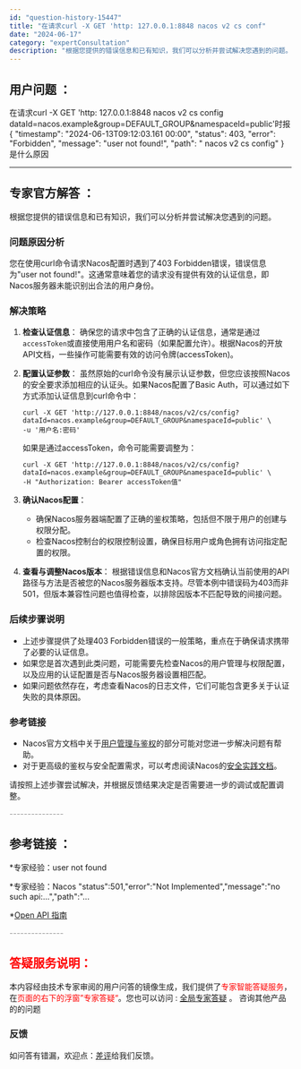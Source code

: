 ```yaml
---
id: "question-history-15447"
title: "在请求curl -X GET 'http: 127.0.0.1:8848 nacos v2 cs conf"
date: "2024-06-17"
category: "expertConsultation"
description: "根据您提供的错误信息和已有知识，我们可以分析并尝试解决您遇到的问题。### 问题原因分析您在使用curl命令请求Nacos配置时遇到了403 Forbidden错误，错误信息为user not found!。这通常意味着您的请求没有提供有效的认证信息，即Nacos服务器未能识别出合法的用户身份。##"
---
```


## 用户问题 ： 
 在请求curl -X GET 'http: 127.0.0.1:8848 nacos v2 cs config dataId=nacos.example&group=DEFAULT_GROUP&namespaceId=public'时报{ "timestamp": "2024-06-13T09:12:03.161 00:00", "status": 403, "error": "Forbidden", "message": "user not found!", "path": " nacos v2 cs config" }是什么原因  

---------------
## 专家官方解答 ：

根据您提供的错误信息和已有知识，我们可以分析并尝试解决您遇到的问题。

### 问题原因分析
您在使用curl命令请求Nacos配置时遇到了403 Forbidden错误，错误信息为"user not found!"。这通常意味着您的请求没有提供有效的认证信息，即Nacos服务器未能识别出合法的用户身份。

### 解决策略
1. **检查认证信息**：
   确保您的请求中包含了正确的认证信息，通常是通过`accessToken`或直接使用用户名和密码（如果配置允许）。根据Nacos的开放API文档，一些操作可能需要有效的访问令牌(accessToken)。

2. **配置认证参数**：
   虽然原始的curl命令没有展示认证参数，但您应该按照Nacos的安全要求添加相应的认证头。如果Nacos配置了Basic Auth，可以通过如下方式添加认证信息到curl命令中：
   ```shell
   curl -X GET 'http://127.0.0.1:8848/nacos/v2/cs/config?dataId=nacos.example&group=DEFAULT_GROUP&namespaceId=public' \
   -u '用户名:密码'
   ```
   如果是通过accessToken，命令可能需要调整为：
   ```shell
   curl -X GET 'http://127.0.0.1:8848/nacos/v2/cs/config?dataId=nacos.example&group=DEFAULT_GROUP&namespaceId=public' \
   -H "Authorization: Bearer accessToken值"
   ```

3. **确认Nacos配置**：
   - 确保Nacos服务器端配置了正确的鉴权策略，包括但不限于用户的创建与权限分配。
   - 检查Nacos控制台的权限控制设置，确保目标用户或角色拥有访问指定配置的权限。

4. **查看与调整Nacos版本**：
   根据错误信息和Nacos官方文档确认当前使用的API路径与方法是否被您的Nacos服务器版本支持。尽管本例中错误码为403而非501，但版本兼容性问题也值得检查，以排除因版本不匹配导致的间接问题。

### 后续步骤说明
- 上述步骤提供了处理403 Forbidden错误的一般策略，重点在于确保请求携带了必要的认证信息。
- 如果您是首次遇到此类问题，可能需要先检查Nacos的用户管理与权限配置，以及应用的认证配置是否与Nacos服务器设置相匹配。
- 如果问题依然存在，考虑查看Nacos的日志文件，它们可能包含更多关于认证失败的具体原因。

### 参考链接
- Nacos官方文档中关于[用户管理与鉴权](https://nacos.io/zh-cn/docs/auth.html)的部分可能对您进一步解决问题有帮助。
- 对于更高级的鉴权与安全配置需求，可以考虑阅读Nacos的[安全实践文档](https://nacos.io/zh-cn/docs/security-practice.html)。

请按照上述步骤尝试解决，并根据反馈结果决定是否需要进一步的调试或配置调整。


<font color="#949494">---------------</font> 


## 参考链接 ：

*专家经验：user not found 
 
 *专家经验：Nacos "status":501,"error":"Not Implemented","message":"no such api:...","path":"... 
 
 *[Open API 指南](https://nacos.io/docs/latest/guide/user/open-api)


 <font color="#949494">---------------</font> 
 


## <font color="#FF0000">答疑服务说明：</font> 

本内容经由技术专家审阅的用户问答的镜像生成，我们提供了<font color="#FF0000">专家智能答疑服务</font>，在<font color="#FF0000">页面的右下的浮窗”专家答疑“</font>。您也可以访问 : [全局专家答疑](https://answer.opensource.alibaba.com/docs/intro) 。 咨询其他产品的的问题

### 反馈
如问答有错漏，欢迎点：[差评](https://ai.nacos.io/user/feedbackByEnhancerGradePOJOID?enhancerGradePOJOId=15517)给我们反馈。
